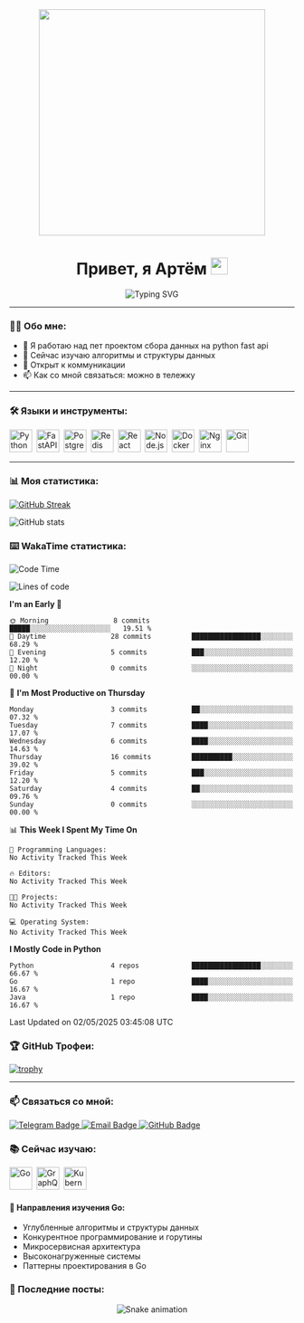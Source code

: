 <div id="header" align="center">
  <img src="https://media.giphy.com/media/QDjpIL6oNCVZ4qzGs7/giphy.gif" width="400"/>

  <h1>
    Привет, я Артём
    <img src="https://media.giphy.com/media/w1OBpBd7kJqHrJnJ13/giphy.gif" width="30px"/>
  </h1>
  
  <img src="https://komarev.com/ghpvc/?username=udkx&style=flat-square&color=blue" alt=""/>
</div>

<div align="center">
  <img src="https://readme-typing-svg.herokuapp.com?font=Fira+Code&pause=1000&color=7A95C9&center=true&vCenter=true&width=435&lines=Backend+Developer;Учу+Гошку;Always+learning+new+things" alt="Typing SVG" />
</div>

---

### 👨‍💻 Обо мне:
- 🔭 Я работаю над пет проектом сбора данных на python fast api
- 🌱 Сейчас изучаю алгоритмы и структуры данных
- 💬 Открыт к коммуникации
- 📫 Как со мной связаться: можно в тележку

---

### 🛠 Языки и инструменты:

<div>
  <img src="https://cdn.jsdelivr.net/gh/devicons/devicon/icons/python/python-original.svg" title="Python" alt="Python" width="40" height="40"/>&nbsp;
  <img src="https://cdn.jsdelivr.net/gh/devicons/devicon/icons/fastapi/fastapi-plain.svg" title="FastAPI" alt="FastAPI" width="40" height="40"/>&nbsp;
  <img src="https://cdn.jsdelivr.net/gh/devicons/devicon/icons/postgresql/postgresql-original-wordmark.svg" title="PostgreSQL" alt="PostgreSQL" width="40" height="40"/>&nbsp;
  <img src="https://cdn.jsdelivr.net/gh/devicons/devicon/icons/redis/redis-original-wordmark.svg" title="Redis" alt="Redis" width="40" height="40"/>&nbsp;
  <img src="https://cdn.jsdelivr.net/gh/devicons/devicon/icons/react/react-original-wordmark.svg" title="React" alt="React" width="40" height="40"/>&nbsp;
  <img src="https://cdn.jsdelivr.net/gh/devicons/devicon/icons/nodejs/nodejs-original-wordmark.svg" title="Node.js" alt="Node.js" width="40" height="40"/>&nbsp;
  <img src="https://cdn.jsdelivr.net/gh/devicons/devicon/icons/docker/docker-original-wordmark.svg" title="Docker" alt="Docker" width="40" height="40"/>&nbsp;
  <img src="https://cdn.jsdelivr.net/gh/devicons/devicon/icons/nginx/nginx-original.svg" title="Nginx" alt="Nginx" width="40" height="40"/>&nbsp;
  <img src="https://cdn.jsdelivr.net/gh/devicons/devicon/icons/git/git-original-wordmark.svg" title="Git" alt="Git" width="40" height="40"/>
</div>

---

### 📊 Моя статистика:

[![GitHub Streak](http://github-readme-streak-stats.herokuapp.com?user=udkx&theme=github-dark-blue&hide_border=true)](https://git.io/streak-stats)

![GitHub stats](https://github-readme-stats.vercel.app/api?username=udkx&show_icons=true&theme=github_dark&hide_border=true)

### ⌨️ WakaTime статистика:

<!--START_SECTION:waka-->
![Code Time](http://img.shields.io/badge/Code%20Time-1%20hr%2044%20mins-blue)

![Lines of code](https://img.shields.io/badge/From%20Hello%20World%20I%27ve%20Written-933%20lines%20of%20code-blue)

**I'm an Early 🐤** 

```text
🌞 Morning                8 commits           █████░░░░░░░░░░░░░░░░░░░░   19.51 % 
🌆 Daytime                28 commits          █████████████████░░░░░░░░   68.29 % 
🌃 Evening                5 commits           ███░░░░░░░░░░░░░░░░░░░░░░   12.20 % 
🌙 Night                  0 commits           ░░░░░░░░░░░░░░░░░░░░░░░░░   00.00 % 
```
📅 **I'm Most Productive on Thursday** 

```text
Monday                   3 commits           ██░░░░░░░░░░░░░░░░░░░░░░░   07.32 % 
Tuesday                  7 commits           ████░░░░░░░░░░░░░░░░░░░░░   17.07 % 
Wednesday                6 commits           ████░░░░░░░░░░░░░░░░░░░░░   14.63 % 
Thursday                 16 commits          ██████████░░░░░░░░░░░░░░░   39.02 % 
Friday                   5 commits           ███░░░░░░░░░░░░░░░░░░░░░░   12.20 % 
Saturday                 4 commits           ██░░░░░░░░░░░░░░░░░░░░░░░   09.76 % 
Sunday                   0 commits           ░░░░░░░░░░░░░░░░░░░░░░░░░   00.00 % 
```


📊 **This Week I Spent My Time On** 

```text
💬 Programming Languages: 
No Activity Tracked This Week

🔥 Editors: 
No Activity Tracked This Week

🐱‍💻 Projects: 
No Activity Tracked This Week

💻 Operating System: 
No Activity Tracked This Week
```

**I Mostly Code in Python** 

```text
Python                   4 repos             █████████████████░░░░░░░░   66.67 % 
Go                       1 repo              ████░░░░░░░░░░░░░░░░░░░░░   16.67 % 
Java                     1 repo              ████░░░░░░░░░░░░░░░░░░░░░   16.67 % 
```




 Last Updated on 02/05/2025 03:45:08 UTC
<!--END_SECTION:waka-->

### 🏆 GitHub Трофеи:
[![trophy](https://github-profile-trophy.vercel.app/?username=udkx&theme=onestar&no-frame=true&column=7)](https://github.com/ryo-ma/github-profile-trophy)

---

### 📫 Связаться со мной:
<div id="badges">
  <a href="https://t.me/udkx">
    <img src="https://img.shields.io/badge/Telegram-blue?style=for-the-badge&logo=telegram&logoColor=white" alt="Telegram Badge"/>
  </a>
  <a href="mailto:udkx@outlook.com">
    <img src="https://img.shields.io/badge/Email-red?style=for-the-badge&logo=gmail&logoColor=white" alt="Email Badge"/>
  </a>
  <a href="https://github.com/udkx">
    <img src="https://img.shields.io/badge/GitHub-black?style=for-the-badge&logo=github&logoColor=white" alt="GitHub Badge"/>
  </a>
</div>

### 📚 Сейчас изучаю:

<div>
  <img src="https://cdn.jsdelivr.net/gh/devicons/devicon/icons/go/go-original-wordmark.svg" title="Go" alt="Go" width="40" height="40"/>&nbsp;
  <img src="https://cdn.jsdelivr.net/gh/devicons/devicon/icons/graphql/graphql-plain-wordmark.svg" title="GraphQL" alt="GraphQL" width="40" height="40"/>&nbsp;
  <img src="https://cdn.jsdelivr.net/gh/devicons/devicon/icons/kubernetes/kubernetes-plain-wordmark.svg" title="Kubernetes" alt="Kubernetes" width="40" height="40"/>
</div>

#### 🎯 Направления изучения Go:
- Углубленные алгоритмы и структуры данных
- Конкурентное программирование и горутины
- Микросервисная архитектура
- Высоконагруженные системы
- Паттерны проектирования в Go

### 📝 Последние посты:
<!-- BLOG-POST-LIST:START -->
<!-- BLOG-POST-LIST:END -->

<div align="center">
  <img src="https://raw.githubusercontent.com/udkx/udkx/output/github-contribution-grid-snake.svg" alt="Snake animation" />
</div>
